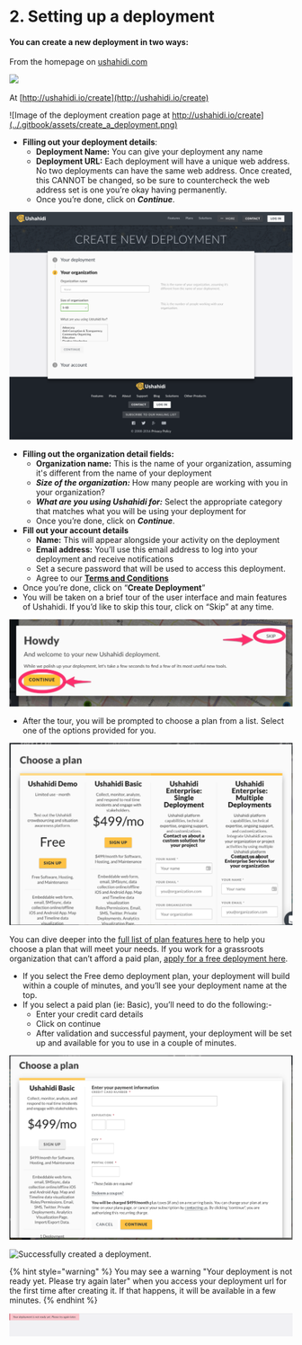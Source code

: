 # 2. Setting up a deployment

#### You can create a new deployment in two ways:

From the homepage on [ushahidi.com](https://ushahidi.com)

![](https://lh3.googleusercontent.com/FdPBkMdCpgex44wHkNslTaggPz8A7_weU9to9Dkel_y6ikFwS5tXvmQDIeh7shyE3aOlTM6Cau_Xooyt9DlUm-CPbTn6M-mUuS12yoqVNZmCeUwSjVdoQTh8jneMrmMv-p_OoQr9)

At [http://ushahidi.io/create](http://ushahidi.io/create)

![Image of the deployment creation page at http://ushahidi.io/create](../.gitbook/assets/create_a_deployment.png)

* **Filling out your deployment details**:
  * **Deployment Name:** You can give your deployment any name
  * **Deployment URL:** Each deployment will have a unique web address. No two deployments can have the same web address. Once created, this CANNOT be changed, so be sure to countercheck the web address set is one you’re okay having permanently.
  * Once you’re done, click on _**Continue**_.

![Image filling out the deployment&apos;s organization details.](../.gitbook/assets/org_details.png)

* **Filling out the organization detail fields:**
  * **Organization name:** This is the name of your organization, assuming it's different from the name of your deployment
  * _**Size of the organization:**_ How many people are working with you in your organization?
  * _**What are you using Ushahidi for:**_ Select the appropriate category that matches what you will be using your deployment for
  * Once you’re done, click on _**Continue**_.
* **Fill out your account details**
  * **Name:** This will appear alongside your activity on the deployment
  * **Email address:** You’ll use this email address to log into your deployment and receive notifications
  * Set a secure password that will be used to access this deployment.
  * Agree to our [**Terms and Conditions**](https://www.ushahidi.com/terms-of-service)
* Once you’re done, click on “**Create Deployment**”
* You will be taken on a brief tour of the user interface and main features of Ushahidi. If you’d like to skip this tour, click on “Skip” at any time.

![CONTINUE and SKIP buttons highlighted while in the Ushahidi tour page.](../.gitbook/assets/tour-_skip_jpg.jpeg)

* After the tour, you will be prompted to choose a plan from a list. Select one of the options provided for you.

![Choosing a plan for Ushahidi. Available: Free, Ushahidi Basic, and Enterprise plans.](../.gitbook/assets/screen-shot-2019-09-04-at-23.57.14.png)

You can dive deeper into the [full list of plan features here](https://www.ushahidi.com/pricing) to help you choose a plan that will meet your needs. If you work for a grassroots organization that can’t afford a paid plan, [apply for a free deployment here](https://www.ushahidi.com/pricing/apply-for-free).

* If you select the Free demo deployment plan, your deployment will build within a couple of minutes, and you’ll see your deployment name at the top.
* If you select a paid plan \(ie: Basic\), you’ll need to do the following:-
  * Enter your credit card details
  * Click on continue
  * After validation and successful payment, your deployment will be set up and available for you to use in a couple of minutes.

![Ushahidi Basic credit card information page.](../.gitbook/assets/screen-shot-2019-09-05-at-00.01.39.png)



![Successfully created a deployment.](https://lh6.googleusercontent.com/3CvJJ3BPGy9UN6a0pytk37ho34m0iS02mA8itJP6GJasil6V2PiAiw2EstvfNxefQ3cLU1QT7RAusMctCyg-TPYsQ5qTBCT4hwUFJ_0c7S9e41b1Od3FrLhcfg3UokjJCoZU0-B5)

{% hint style="warning" %}
You may see a warning "Your deployment is not ready yet. Please try again later" when you access your deployment url for the first time after creating it. If that happens, it will be available in a few minutes.
{% endhint %}

![Error message when a deployment is not yet ready to be used after creation.](../.gitbook/assets/screen-shot-2019-08-29-at-14.46.23.png)

